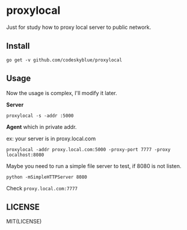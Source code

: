# proxylocal

Just for study how to proxy local server to public network.

## Install
```
go get -v github.com/codeskyblue/proxylocal
```

## Usage
Now the usage is complex, I'll modify it later.

**Server**

```
proxylocal -s -addr :5000
```

**Agent** which in private addr.

ex: your server is in proxy.local.com
```
proxylocal -addr proxy.local.com:5000 -proxy-port 7777 -proxy localhost:8080
```

Maybe you need to run a simple file server to test, if 8080 is not listen.

```
python -mSimpleHTTPServer 8080
```

Check `proxy.local.com:7777`

## LICENSE
MIT(LICENSE)
